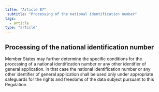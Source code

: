 ```yaml
---
title: "Article 87"
 subtitle: "Processing of the national identification number"
tags:
  - article
type: "article"
---
```

## Processing of the national identification number

Member States may further determine the specific conditions for the processing of a national identification number or any other identifier of general application. In that case the national identification number or any other identifier of general application shall be used only under appropriate safeguards for the rights and freedoms of the data subject pursuant to this Regulation.
